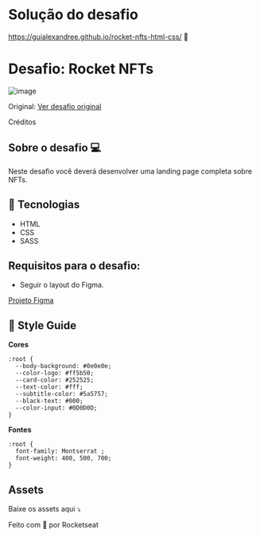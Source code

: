 # Solução do desafio 
https://guialexandree.github.io/rocket-nfts-html-css/ 🎈

# Desafio: Rocket NFTs

![image](https://user-images.githubusercontent.com/30730216/160460014-ea609ba4-0be2-4a6f-90e6-742568eda2b9.png)

Original: [Ver desafio original](https://efficient-sloth-d85.notion.site/Desafio-Rocket-NFTs-3b5703b9f0e74cb19f34a8bfd14faacb)<br>

Créditos<br>

## **Sobre o desafio** 💻
Neste desafio você deverá desenvolver uma landing page completa sobre NFTs.

## 🚀 **Tecnologias**
- HTML
- CSS
- SASS

## **Requisitos para o desafio:**
- Seguir o layout do Figma.

 [Projeto Figma](https://www.figma.com/file/VDRCPVEywzdweh8BGnu0M5/Rocket-NFTs/duplicate)

## 🎨 Style Guide

**Cores**
```
:root {
  --body-background: #0e0e0e;
  --color-logo: #ff5b50;
  --card-color: #252525;
  --text-color: #fff;
  --subtitle-color: #5a5757;
  --black-text: #000;
  --color-input: #0D0D0D;
}
```

**Fontes**

```
:root {
  font-family: Montserrat ;
  font-weight: 400, 500, 700;
}
```

## Assets

Baixe os assets aqui ⤵️

Feito com 💜 por Rocketseat
